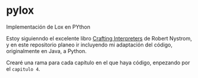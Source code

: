# pylox
Implementación de Lox en PYthon

Estoy siguienndo el excelente libro [Crafting Interpreters](https://craftinginterpreters.com/) de Robert Nystrom, y en este repositorio planeo ir incluyendo mi adaptación del código, originalmente en Java, a Python.

Crearé una rama para cada capítulo en el que haya código, enpezando por el `capitulo 4`.
